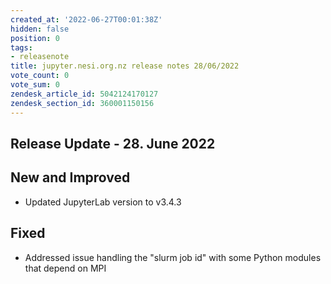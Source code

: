 ```yaml
---
created_at: '2022-06-27T00:01:38Z'
hidden: false
position: 0
tags:
- releasenote
title: jupyter.nesi.org.nz release notes 28/06/2022
vote_count: 0
vote_sum: 0
zendesk_article_id: 5042124170127
zendesk_section_id: 360001150156
---
```


## Release Update - 28. June 2022

## New and Improved

- Updated JupyterLab version to v3.4.3

## Fixed

- Addressed issue handling the "slurm job id" with some Python modules that depend on MPI
